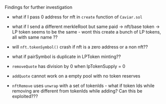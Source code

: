 Findings for further investigation

- what if I pass 0 address for nft in `create` function of `Caviar.sol`
- what if I send a different merkleRoot but same paid -> nft/base token -> LP token seems to be the same - wont this create a bunch of LP tokens, all with same name ??

- will `nft.tokenSymbol()` crash if nft is a zero address or a non nft??
- what if pairSymbol is duplicate in LPToken minting??
- `removeQuote` has division by 0 when lpTokenSupply = 0
- `addQuote` cannot work on a empty pool with no token reserves
- `nftRemove` uses `unwrap` with a set of tokenIds - what if token Ids while removing are different from tokenIds while adding? Can this be exploited???
